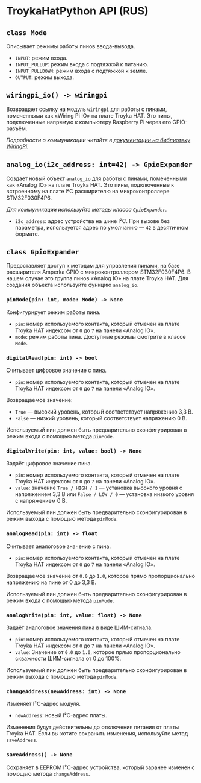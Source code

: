 # TroykaHatPython API (RUS)

## `class Mode`

Описывает режимы работы пинов ввода-вывода.

- `INPUT`: режим входа.
- `INPUT_PULLUP`: режим входа с подтяжкой к питанию.
- `INPUT_PULLDOWN`: режим входа с подтяжкой к земле.
- `OUTPUT`: режим выхода.

## `wiringpi_io() -> wiringpi`

Возвращает ссылку на модуль `wiringpi` для работы с пинами, помеченными как «Wiring Pi IO» на плате Troyka HAT. Это пины, подключенные напрямую к компьютеру Raspberry Pi через его GPIO-разъём.

_Подробности о коммуникации читайте в [документации на библиотеку WiringPi](https://pypi.org/project/wiringpi/)._

## `analog_io(i2c_address: int=42) -> GpioExpander`

Создает новый объект `analog_io` для работы с пинами, помеченными как «Analog IO» на плате Troyka HAT. Это пины, подключенные к встроенному на плате I²C расширителю на микроконтроллере STM32F030F4P6.

_Для коммуникации используйте методы класса `GpioExpander`._

- `i2c_address`: адрес устройства на шине I²C. При вызове без параметра, используется адрес по умолчанию — `42` в десятичном формате.

## `class GpioExpander`

Предоставляет доступ к методам для управления пинами, на базе расширителя Amperka GPIO с микроконтроллером STM32F030F4P6. В нашем случае это группа пинов «Analog IO» на плате Troyka HAT. Для создания объекта используйте функцию `analog_io`.

### `pinMode(pin: int, mode: Mode) -> None`

Конфигурирует режим работы пина.

- `pin`: номер используемого контакта, который отмечен на плате Troyka HAT индексом от `0` до `7` на панели «Analog IO».
- `mode`: режим работы пина. Доступные режимы смотрите в классе `Mode`.

### `digitalRead(pin: int) -> bool`

Считывает цифровое значение с пина.

- `pin`: номер используемого контакта, который отмечен на плате Troyka HAT индексом от `0` до `7` на панели «Analog IO».

Возвращаемое значение:

- `True` — высокий уровень, который соответствует напряжению 3,3 В.
- `False` — низкий уровень, который соответствует напряжению 0 В.

Используемый пин должен быть предварительно сконфигурирован в режим входа с помощью метода `pinMode`.

### `digitalWrite(pin: int, value: bool) -> None`

Задаёт цифровое значение пина.

- `pin`: номер используемого контакта, который отмечен на плате Troyka HAT индексом от `0` до `7` на панели «Analog IO».
- `value`: значение `True / HIGH / 1` — установка высокого уровня с напряжением 3,3 В или `False / LOW / 0` — установка низкого уровня с напряжением 0 В.

Используемый пин должен быть предварительно сконфигурирован в режим выхода с помощью метода `pinMode`.

### `analogRead(pin: int) -> float`

Считывает аналоговое значение с пина.

- `pin`: номер используемого контакта, который отмечен на плате Troyka HAT индексом от `0` до `7` на панели «Analog IO».

Возвращаемое значение от `0.0` до `1.0`, которое прямо пропорционально напряжению на пине от 0 до 3,3 В.

Используемый пин должен быть предварительно сконфигурирован в режим входа с помощью метода `pinMode`.

### `analogWrite(pin: int, value: float) -> None`

Задаёт аналоговое значения пина в виде ШИМ-сигнала.

- `pin`: номер используемого контакта, который отмечен на плате Troyka HAT индексом от `0` до `7` на панели «Analog IO».
- `value`: Значение от `0.0` до `1.0`, которое прямо пропорционально скважности ШИМ-сигнала от 0 до 100%.

Используемый пин должен быть предварительно сконфигурирован в режим выхода с помощью метода `pinMode`.

### `changeAddress(newAddress: int) -> None`

Изменяет I²C-адрес модуля.

- `newAddress`: новый I²C-адрес платы.

Изменения будут действительны до отключения питания от платы Troyka HAT. Если вы хотите сохранить изменения, используйте метод `saveAddress`.

### `saveAddress() -> None`

Сохраняет в EEPROM I²C-адрес устройства, который заранее изменен с помощью метода `changeAddress`.
